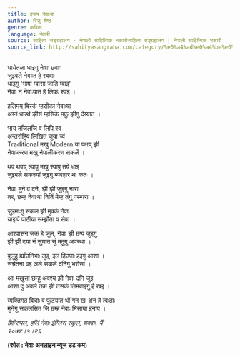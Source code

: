 ```yaml
---
title: इनाप नेवाःया
author: रिजु श्रेष्ठ
genre: कविता
language: नेवारी
source: साहित्य सङ्ग्रहालय - नेपाली साहित्यिक भकारीसाहित्य सङ्ग्रहालय | नेपाली साहित्यिक भकारी
source_link: http://sahityasangraha.com/category/%e0%a4%ad%e0%a4%be%e0%a4%b7%e0%a4%be-%e0%a4%ad%e0%a4%be%e0%a4%b7%e0%a5%80-%e0%a4%b8%e0%a4%be%e0%a4%b9%e0%a4%bf%e0%a4%a4%e0%a5%8d%e0%a4%af/%e0%a4%a8%e0%a5%87%e0%a4%b5%e0%a4%be%e0%a4%b0%e0%a5%80-%e0%a4%b0%e0%a4%9a%e0%a4%a8%e0%a4%be/
---
```


धायेतला धाइगु नेवाः छवाः  
जुइबले नेवाःत हे स्ववाः  
धाइगु 'भाषा म्वासा जाति म्वाइ'  
नेवाः नं नेवाःयात हे लिफः स्वइ ।

हलिमय् बिस्कं म्हसीका नेवाःया  
अय्नं धात्थें झीसं म्हसिके मफु झीगु देय्यात ।

भाय् तजिलजि व लिपि स्व  
अन्तर्राष्ट्रिय लिखित जुया च्वं  
Traditional मखु Modern या पक्षय् झी  
नेवाःकरण मखु नेपालीकरण सकलें ।

थवं थवय् ल्वापु मखु स्वापु तये धाइ  
जुइबले सकस्यां जुइगु ब्यवहार थः कतः ।

नेवाः मुने व दने, झी झी जुइगु नारा  
तर, छम्ह नेवाःया नितिं मेम्ह तंगु परम्परा ।

जुइमाःगु सकल झी मुक्कं नेवाः  
याइपिं पार्टीया सम्झौता व सेवा ।

आश्वासन जक हे जुल, नेवाः झी छप्पं जुइगु  
झी झी दया नं सुयात सुं मदुुगु अवस्था ।।

बुलुहु ह्याँउनिभाः लुइ, इलं हिउपाः हइगु आशा ।  
सचेतना वइ अले सकलें दनिगु भरोसा ।

आः मखुसां छन्हु अवश्य झी नेवाः दनि जुइ  
आशा दु अवले तक झी तसकं लिमबाइगु हे खइ ।

व्यक्तिगत बिचाः व फुटयात थौं गन खः अन हे त्वःताः  
मुनेगु सकलसित जि छम्ह नेवाः मिसाया इनाप ।

*प्रिन्सिपल, हलिं नेवाः इंग्लिस स्कूल, थक्वाः, येँ  
२०७४।५।२६*

**(स्रोत : नेवाः अनलाइन न्यूज डट कम)**
